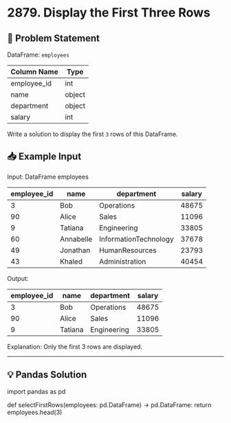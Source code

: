 # 2879. Display the First Three Rows

## 📝 Problem Statement

DataFrame: `employees`

| Column Name | Type   |
|-------------|--------|
| employee_id | int    |
| name        | object |
| department  | object |
| salary      | int    |

Write a solution to display the first `3` rows of this DataFrame.

## 📥 Example Input

Input:
DataFrame employees

| employee_id | name      | department            | salary |
|-------------|-----------|-----------------------|--------|
| 3           | Bob       | Operations            | 48675  |
| 90          | Alice     | Sales                 | 11096  |
| 9           | Tatiana   | Engineering           | 33805  |
| 60          | Annabelle | InformationTechnology | 37678  |
| 49          | Jonathan  | HumanResources        | 23793  |
| 43          | Khaled    | Administration        | 40454  |

Output:

| employee_id | name    | department  | salary |
|-------------|---------|-------------|--------|
| 3           | Bob     | Operations  | 48675  |
| 90          | Alice   | Sales       | 11096  |
| 9           | Tatiana | Engineering | 33805  |

Explanation: 
Only the first 3 rows are displayed.

---

## 💡 Pandas Solution

import pandas as pd

def selectFirstRows(employees: pd.DataFrame) -> pd.DataFrame:
    return employees.head(3)
